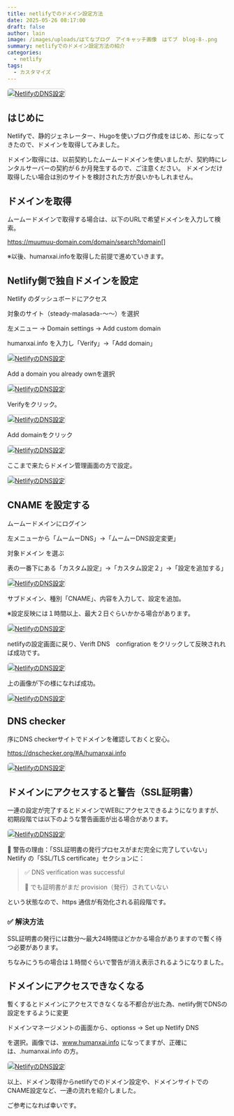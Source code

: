 ```yaml
---
title: netlifyでのドメイン設定方法
date: 2025-05-26 08:17:00
draft: false
author: lain
image: /images/uploads/はてなブログ　アイキャッチ画像　はてブ　blog-8-.png
summary: netlifyでのドメイン設定方法の紹介
categories:
  - netlify
tags:
  - カスタマイズ
---
```

<a href="/images/uploads/はてなブログ　アイキャッチ画像　はてブ　blog-4-.png" target="_blank">
  <img src="/images/uploads/はてなブログ　アイキャッチ画像　はてブ　blog-4-.png" alt="NetlifyのDNS設定" style="max-width:100%; height:auto; border:1px solid #ccc; border-radius:6px;" />
</a>

## はじめに

Netlifyで、静的ジェネレーター、Hugoを使いブログ作成をはじめ、形になってきたので、ドメインを取得してみました。

ドメイン取得には、以前契約したムームードメインを使いましたが、契約時にレンタルサーバーの契約が６か月発生するので、ご注意ください。
ドメインだけ取得したい場合は別のサイトを検討された方が良いかもしれません。

## ドメインを取得

ムームードメインで取得する場合は、以下のURLで希望ドメインを入力して検索。

<https://muumuu-domain.com/domain/search?domain>\[]

※以後、humanxai.infoを取得した前提で進めていきます。

## Netlify側で独自ドメインを設定

Netlify のダッシュボードにアクセス

対象のサイト（steady-malasada-〜〜）を選択

左メニュー → Domain settings → Add custom domain

humanxai.info を入力し「Verify」→「Add domain」

<a href="/images/uploads/イメージ16094.jpg" target="_blank">
  <img src="/images/uploads/イメージ16094.jpg" alt="NetlifyのDNS設定" style="max-width:90%; height:auto; border:1px solid #ccc; border-radius:6px;" />
</a>

Add a domain you already ownを選択

<a href="/images/uploads/イメージ16096.jpg" target="_blank">
  <img src="/images/uploads/イメージ16096.jpg" alt="NetlifyのDNS設定" style="max-width:90%; height:auto; border:1px solid #ccc; border-radius:6px;" />
</a>

Verifyをクリック。

<a href="/images/uploads/イメージ16098.jpg" target="_blank">
  <img src="/images/uploads/イメージ16098.jpg" alt="NetlifyのDNS設定" style="max-width:90%; height:auto; border:1px solid #ccc; border-radius:6px;" />
</a>

Add domainをクリック

<a href="/images/uploads/イメージ16100.jpg" target="_blank">
  <img src="/images/uploads/イメージ16100.jpg" alt="NetlifyのDNS設定" style="max-width:90%; height:auto; border:1px solid #ccc; border-radius:6px;" />
</a>

ここまで来たらドメイン管理画面の方で設定。

<a href="/images/uploads/イメージ16101.jpg" target="_blank">
  <img src="/images/uploads/イメージ16101.jpg" alt="NetlifyのDNS設定" style="max-width:90%; height:auto; border:1px solid #ccc; border-radius:6px;" />
</a>

## CNAME を設定する

ムームードメインにログイン

左メニューから「ムームーDNS」→「ムームーDNS設定変更」

対象ドメイン を選ぶ

表の一番下にある「カスタム設定」→「カスタム設定２」→「設定を追加する」

<a href="/images/uploads/イメージ16103.jpg" target="_blank">
  <img src="/images/uploads/イメージ16103.jpg" alt="NetlifyのDNS設定" style="max-width:90%; height:auto; border:1px solid #ccc; border-radius:6px;" />
</a>

サブドメイン、種別「CNAME」、内容を入力して、設定を追加。

※設定反映には１時間以上、最大２日ぐらいかかる場合があります。

<a href="/images/uploads/イメージ16124.jpg" target="_blank">
  <img src="/images/uploads/イメージ16124.jpg" alt="NetlifyのDNS設定" style="max-width:90%; height:auto; border:1px solid #ccc; border-radius:6px;" />
</a>

netlifyの設定画面に戻り、Verift DNS　configration をクリックして反映されれば成功です。

<a href="/images/uploads/イメージ16114.jpg" target="_blank">
  <img src="/images/uploads/イメージ16114.jpg" alt="NetlifyのDNS設定" style="max-width:90%; height:auto; border:1px solid #ccc; border-radius:6px;" />
</a>

上の画像が下の様になれば成功。

<a href="/images/uploads/netlify-dns-setting.jpg" target="_blank">
  <img src="/images/uploads/netlify-dns-setting.jpg" alt="NetlifyのDNS設定" style="max-width:90%; height:auto; border:1px solid #ccc; border-radius:6px;" />
</a>

## DNS checker

序にDNS checkerサイトでドメインを確認しておくと安心。

https://dnschecker.org/#A/humanxai.info

<a href="/images/uploads/netlify-dns-setting-dnschecker.jpg" target="_blank">
  <img src="/images/uploads/netlify-dns-setting-dnschecker.jpg" alt="NetlifyのDNS設定" style="max-width:90%; height:auto; border:1px solid #ccc; border-radius:6px;" />
</a>

## ドメインにアクセスすると警告（SSL証明書）

一連の設定が完了するとドメインでWEBにアクセスできるようになりますが、初期段階では以下のような警告画面が出る場合があります。

<a href="/images/uploads/ssl-warning.jpg" target="_blank">
  <img src="/images/uploads/ssl-warning.jpg" alt="NetlifyのDNS設定" style="max-width:90%; height:auto; border:1px solid #ccc; border-radius:6px;" />
</a>

🔐 警告の理由：「SSL証明書の発行プロセスがまだ完全に完了していない」
Netlify の「SSL/TLS certificate」セクションに：

> ✅ DNS verification was successful
>
> 🚫 でも証明書がまだ provision（発行）されていない

という状態なので、https 通信が有効化される前段階です。

### ✅ 解決方法

SSL証明書の発行には数分～最大24時間ほどかかる場合がありますので暫く待つ必要があります。

ちなみにうちの場合は１時間ぐらいで警告が消え表示されるようになりました。

## ドメインにアクセスできなくなる

暫くするとドメインにアクセスできなくなる不都合が出た為、netlify側でDNSの設定をするように変更

ドメインマネージメントの画面から、optionss -> Set up Netlify DNS

を選択。画像では、www.humanxai.info になってますが、正確には、.humanxai.info の方。


<a href="/images/uploads/netlify-domain-dns.jpg" target="_blank">
  <img src="/images/uploads/netlify-domain-dns.jpg" alt="NetlifyのDNS設定" style="max-width:90%; height:auto; border:1px solid #ccc; border-radius:6px;" />
</a>




以上、ドメイン取得からnetlifyでのドメイン設定や、ドメインサイトでのCNAME設定など、一連の流れを紹介しました。

ご参考になれば幸いです。
